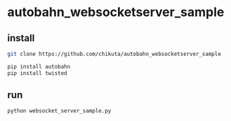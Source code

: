 # autobahn_websocketserver_sample

## install

```bash
git clone https://github.com/chikuta/autobahn_websocketserver_sample
```


```bash
pip install autobahn
pip install twisted
```


## run

```bash
python websocket_server_sample.py
```

